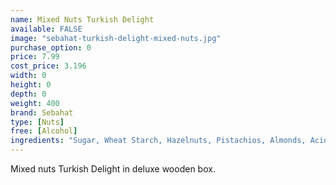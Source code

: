 ```yaml
---
name: Mixed Nuts Turkish Delight
available: FALSE
image: "sebahat-turkish-delight-mixed-nuts.jpg"
purchase_option: 0
price: 7.99
cost_price: 3.196
width: 0
height: 0
depth: 0
weight: 400
brand: Sebahat
type: [Nuts]
free: [Alcohol]
ingredients: "Sugar, Wheat Starch, Hazelnuts, Pistachios, Almonds, Acidifier: Citric Acid, E330"
---
```

Mixed nuts Turkish Delight in deluxe wooden box.